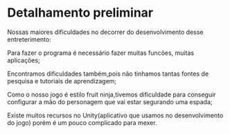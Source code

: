 # Detalhamento preliminar
Nossas maiores dificuldades no decorrer do desenvolvimento desse entreterimento:

Para fazer o programa é necessário fazer muitas funcões, muitas aplicações;

Encontramos dificuldades também,pois não tinhamos tantas fontes de pesquisa e tutoriais de aprendizagem;

Como o nosso jogo é estilo fruit ninja,tivemos dificuldade para conseguir configurar a mão do personagem que vai estar segurando uma espada;

Existe muitos recursos no Unity(aplicativo que usamos no desenvolvimento do jogo) porém é um pouco complicado para mexer.









